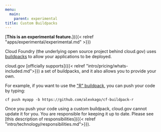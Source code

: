 ```yaml
---
menu:
  main:
    parent: experimental
title: Custom Buildpacks
---
```


[**This is an experimental feature.**]({{< relref "apps/experimental/experimental.md" >}})

Cloud Foundry (the underlying open source project behind cloud.gov) uses [buildpacks](https://docs.cloudfoundry.org/buildpacks/) to allow your applications to be deployed.

cloud.gov [officially supports]({{< relref "intro/pricing/whats-included.md">}}) a set of buildpacks, and it also allows you to provide your own.

For example, if you want to use the ["R" buildpack](https://github.com/alexkago/cf-buildpack-r), you can push your code by typing: 

`cf push myapp -b https://github.com/alexkago/cf-buildpack-r`

Once you push your code using a custom buildpack, cloud.gov cannot update it for you. You are responsible for keeping it up to date. Please see [this description of responsibilities]({{< relref "intro/technology/responsibilities.md">}}).